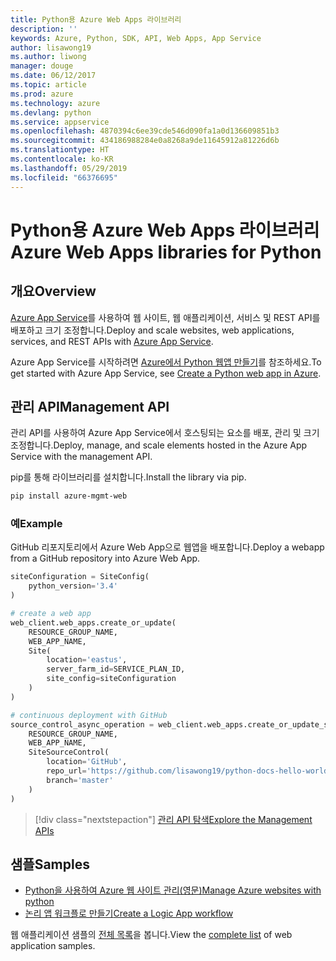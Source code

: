 ```yaml
---
title: Python용 Azure Web Apps 라이브러리
description: ''
keywords: Azure, Python, SDK, API, Web Apps, App Service
author: lisawong19
ms.author: liwong
manager: douge
ms.date: 06/12/2017
ms.topic: article
ms.prod: azure
ms.technology: azure
ms.devlang: python
ms.service: appservice
ms.openlocfilehash: 4870394c6ee39cde546d090fa1a0d136609851b3
ms.sourcegitcommit: 434186988284e0a8268a9de11645912a81226d6b
ms.translationtype: HT
ms.contentlocale: ko-KR
ms.lasthandoff: 05/29/2019
ms.locfileid: "66376695"
---
```

# <a name="azure-web-apps-libraries-for-python"></a><span data-ttu-id="0d780-103">Python용 Azure Web Apps 라이브러리</span><span class="sxs-lookup"><span data-stu-id="0d780-103">Azure Web Apps libraries for Python</span></span>

## <a name="overview"></a><span data-ttu-id="0d780-104">개요</span><span class="sxs-lookup"><span data-stu-id="0d780-104">Overview</span></span>

<span data-ttu-id="0d780-105">[Azure App Service](/azure/app-service)를 사용하여 웹 사이트, 웹 애플리케이션, 서비스 및 REST API를 배포하고 크기 조정합니다.</span><span class="sxs-lookup"><span data-stu-id="0d780-105">Deploy and scale websites, web applications, services, and REST APIs with [Azure App Service](/azure/app-service).</span></span>

<span data-ttu-id="0d780-106">Azure App Service를 시작하려면 [Azure에서 Python 웹앱 만들기](/azure/app-service-web/app-service-web-get-started-python)를 참조하세요.</span><span class="sxs-lookup"><span data-stu-id="0d780-106">To get started with Azure App Service, see [Create a Python web app in Azure](/azure/app-service-web/app-service-web-get-started-python).</span></span>

## <a name="management-api"></a><span data-ttu-id="0d780-107">관리 API</span><span class="sxs-lookup"><span data-stu-id="0d780-107">Management API</span></span>

<span data-ttu-id="0d780-108">관리 API를 사용하여 Azure App Service에서 호스팅되는 요소를 배포, 관리 및 크기 조정합니다.</span><span class="sxs-lookup"><span data-stu-id="0d780-108">Deploy, manage, and scale elements hosted in the Azure App Service with the management API.</span></span>

<span data-ttu-id="0d780-109">pip를 통해 라이브러리를 설치합니다.</span><span class="sxs-lookup"><span data-stu-id="0d780-109">Install the library via pip.</span></span>

```bash
pip install azure-mgmt-web
```

### <a name="example"></a><span data-ttu-id="0d780-110">예</span><span class="sxs-lookup"><span data-stu-id="0d780-110">Example</span></span>

<span data-ttu-id="0d780-111">GitHub 리포지토리에서 Azure Web App으로 웹앱을 배포합니다.</span><span class="sxs-lookup"><span data-stu-id="0d780-111">Deploy a webapp from a GitHub repository into Azure Web App.</span></span>

```python
siteConfiguration = SiteConfig(
    python_version='3.4'
)

# create a web app
web_client.web_apps.create_or_update(
    RESOURCE_GROUP_NAME,
    WEB_APP_NAME,
    Site(
        location='eastus',
        server_farm_id=SERVICE_PLAN_ID,
        site_config=siteConfiguration
    )
)

# continuous deployment with GitHub
source_control_async_operation = web_client.web_apps.create_or_update_source_control(
    RESOURCE_GROUP_NAME,
    WEB_APP_NAME,
    SiteSourceControl(
        location='GitHub',
        repo_url='https://github.com/lisawong19/python-docs-hello-world',
        branch='master'
    )
)
```

> [!div class="nextstepaction"]
> [<span data-ttu-id="0d780-112">관리 API 탐색</span><span class="sxs-lookup"><span data-stu-id="0d780-112">Explore the Management APIs</span></span>](/python/api/overview/azure/webapps/management)

## <a name="samples"></a><span data-ttu-id="0d780-113">샘플</span><span class="sxs-lookup"><span data-stu-id="0d780-113">Samples</span></span>

* <span data-ttu-id="0d780-114">[Python을 사용하여 Azure 웹 사이트 관리(영문)][1]</span><span class="sxs-lookup"><span data-stu-id="0d780-114">[Manage Azure websites with python][1]</span></span>
* <span data-ttu-id="0d780-115">[논리 앱 워크플로 만들기][2]</span><span class="sxs-lookup"><span data-stu-id="0d780-115">[Create a Logic App workflow][2]</span></span>

<span data-ttu-id="0d780-116">웹 애플리케이션 샘플의 [전체 목록](https://azure.microsoft.com/resources/samples/?platform=python&term=web-app)을 봅니다.</span><span class="sxs-lookup"><span data-stu-id="0d780-116">View the [complete list](https://azure.microsoft.com/resources/samples/?platform=python&term=web-app) of web application samples.</span></span>

[1]: https://azure.microsoft.com/resources/samples/app-service-web-python-manage
[2]: ../docs-ref-conceptual/python-sdk-azure-samples-logic-app-workflow.md
